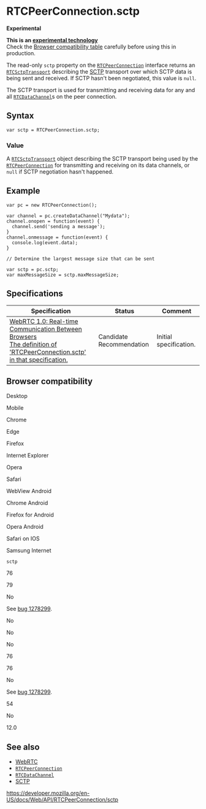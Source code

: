 RTCPeerConnection.sctp
======================

**Experimental**

**This is an [experimental technology](https://developer.mozilla.org/en-US/docs/MDN/Guidelines/Conventions_definitions#experimental)**  
Check the [Browser compatibility table](#browser_compatibility) carefully before using this in production.

The read-only `sctp` property on the [`RTCPeerConnection`](../rtcpeerconnection) interface returns an [`RTCSctpTransport`](../rtcsctptransport) describing the [SCTP](https://developer.mozilla.org/en-US/docs/Glossary/SCTP) transport over which SCTP data is being sent and received. If SCTP hasn't been negotiated, this value is `null`.

The SCTP transport is used for transmitting and receiving data for any and all [`RTCDataChannel`](../rtcdatachannel)s on the peer connection.

Syntax
------

    var sctp = RTCPeerConnection.sctp;

### Value

A [`RTCSctpTransport`](../rtcsctptransport) object describing the SCTP transport being used by the [`RTCPeerConnection`](../rtcpeerconnection) for transmitting and receiving on its data channels, or `null` if SCTP negotiation hasn't happened.

Example
-------

    var pc = new RTCPeerConnection();

    var channel = pc.createDataChannel("Mydata");
    channel.onopen = function(event) {
      channel.send('sending a message');
    }
    channel.onmessage = function(event) {
      console.log(event.data);
    }

    // Determine the largest message size that can be sent

    var sctp = pc.sctp;
    var maxMessageSize = sctp.maxMessageSize;

Specifications
--------------

<table><thead><tr class="header"><th>Specification</th><th>Status</th><th>Comment</th></tr></thead><tbody><tr class="odd"><td><a href="https://w3c.github.io/webrtc-pc/#dom-rtcpeerconnection-sctp">WebRTC 1.0: Real-time Communication Between Browsers<br />
<span class="small">The definition of 'RTCPeerConnection.sctp' in that specification.</span></a></td><td><span class="spec-cr">Candidate Recommendation</span></td><td>Initial specification.</td></tr></tbody></table>

Browser compatibility
---------------------

Desktop

Mobile

Chrome

Edge

Firefox

Internet Explorer

Opera

Safari

WebView Android

Chrome Android

Firefox for Android

Opera Android

Safari on IOS

Samsung Internet

`sctp`

76

79

No

See [bug 1278299](https://bugzil.la/1278299).

No

No

No

76

76

No

See [bug 1278299](https://bugzil.la/1278299).

54

No

12.0

See also
--------

-   [WebRTC](../webrtc_api)
-   [`RTCPeerConnection`](../rtcpeerconnection)
-   [`RTCDataChannel`](../rtcdatachannel)
-   [SCTP](https://developer.mozilla.org/en-US/docs/Glossary/SCTP)

<a href="https://developer.mozilla.org/en-US/docs/Web/API/RTCPeerConnection/sctp" class="_attribution-link">https://developer.mozilla.org/en-US/docs/Web/API/RTCPeerConnection/sctp</a>

